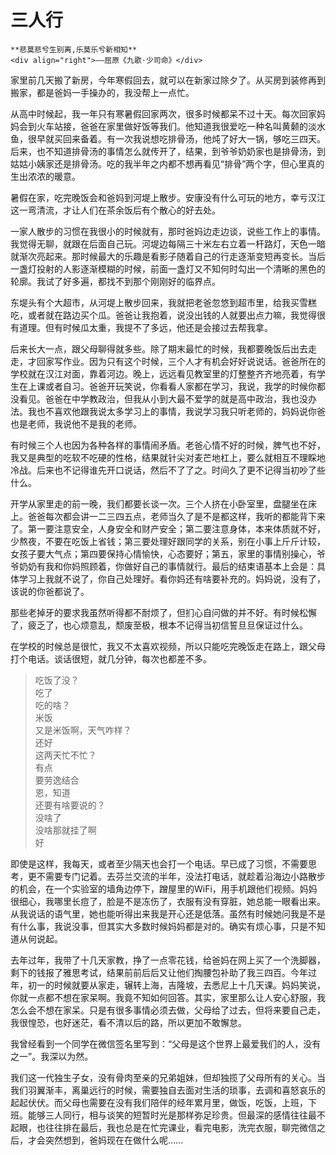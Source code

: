 # 三人行

``` admonish note 
**悲莫悲兮生别离,乐莫乐兮新相知**       
<div align="right">——屈原《九歌·少司命》</div>
```

家里前几天搬了新房，今年寒假回去，就可以在新家过除夕了。从买房到装修再到搬家，都是爸妈一手操办的，我没帮上一点忙。

从高中时候起，我一年只有寒暑假回家两次，很多时候都呆不过十天。每次回家妈妈会到火车站接，爸爸在家里做好饭等我们。他知道我很爱吃一种名叫黄颡的淡水鱼，很早就买回来备着。有一次我说想吃排骨汤，他炖了好大一锅，够吃三四天。后来，也不知道排骨汤的事情怎么就传开了，结果，到爷爷奶奶家也是排骨汤，到姑姑小姨家还是排骨汤。吃的我半年之内都不想再看见“排骨”两个字，但心里真的生出浓浓的暖意。

暑假在家，吃完晚饭会和爸妈到河堤上散步。安康没有什么可玩的地方，幸亏汉江这一弯清流，才让人们在茶余饭后有个散心的好去处。

一家人散步的习惯在我很小的时候就有，那时爸妈边走边谈，说些工作上的事情。我觉得无聊，就跟在后面自己玩。河堤边每隔三十米左右立着一杆路灯，天色一暗就渐次亮起来。那时候最大的乐趣是看影子随着自己的行走逐渐变短再变长。当后一盏灯投射的人影逐渐模糊的时候，前面一盏灯又不知何时勾出一个清晰的黑色的轮廓。我试了好多遍，都找不到那个刚刚好的临界点。

东堤头有个大超市，从河堤上散步回来，我就把老爸忽悠到超市里，给我买雪糕吃，或者就在路边买个瓜。爸爸让我抱着，说没出钱的人就要出点力嘛，我觉得很有道理。但有时候瓜太重，我提不了多远，他还是会接过去帮我拿。

后来长大一点，跟父母聊得就多些。除了期末最忙的时候，我都要晚饭后出去走走，才回家写作业。因为只有这个时候，三个人才有机会好好说说话。爸爸所在的学校就在汉江对面，靠着河边。晚上，远远看见教室里的灯整整齐齐地亮着，有学生在上课或者自习。爸爸开玩笑说，你看看人家都在学习，我说，我学的时候你都没看见。爸爸在中学教政治，但我从小到大最不爱学的就是高中政治，我也没办法。我也不喜欢他跟我说太多学习上的事情，我说学习我只听老师的，妈妈说你爸也是老师，我说他不是我的老师。

有时候三个人也因为各种各样的事情闹矛盾。老爸心情不好的时候，脾气也不好，我又是典型的吃软不吃硬的性格，结果就针尖对麦芒地杠上，要么就相互不理睬地冷战。后来也不记得谁先开口说话，然后不了了之。时间久了更不记得当初吵了些什么。 

开学从家里走的前一晚，我们都要长谈一次。三个人挤在小卧室里，盘腿坐在床上。爸爸每次都会讲一二三四五点，老师当久了是不是都这样，我听的都能背下来了。第一要注意安全，人身安全和财产安全；第二要注意身体，本来体质就不好，少熬夜，不要在吃饭上省钱；第三要处理好跟同学的关系，别在小事上斤斤计较，女孩子要大气点；第四要保持心情愉快，心态要好；第五，家里的事情别操心，爷爷奶奶有我和你妈照顾着，你做好自己的事情就行。最后的结束语基本上会是：具体学习上我就不说了，你自己处理好。看你妈还有啥要补充的。妈妈说，没有了，该说的你爸都说了。

那些老掉牙的要求我虽然听得都不耐烦了，但扪心自问做的并不好。有时候松懈了，疲乏了，也心烦意乱，颓废至极，根本不记得当初信誓旦旦保证过什么。

在学校的时候总是很忙，我又不太喜欢视频，所以只能吃完晚饭走在路上，跟父母打个电话。谈话很短，就几分钟，每次也都差不多。

> 吃饭了没？  
> 吃了  
> 吃的啥？  
> 米饭  
> 又是米饭啊，天气咋样？  
> 还好  
> 这两天忙不忙？  
> 有点  
> 要劳逸结合  
> 恩，知道  
> 还要有啥要说的？  
> 没啥了  
> 没啥那就挂了啊  
> 好  
 

即使是这样，我每天，或者至少隔天也会打一个电话。早已成了习惯，不需要思考，更不需要专门记着。去芬兰交流的半年，没法打电话，就趁着沿海边小路散步的机会，在一个实验室的墙角边停下，蹭屋里的WiFi，用手机跟他们视频。妈妈很细心，我哪里长痘了，脸是不是冻伤了，衣服有没有穿脏，她总能一眼看出来。从我说话的语气里，她也能听得出来我是开心还是低落。虽然有时候她问我是不是有什么事，我说没事，但其实大多数时候妈妈都是对的。确实有烦心事，只是不知道从何说起。

去年过年，我带了十几天家教，挣了一点零花钱，给爸妈在网上买了一个洗脚器，剩下的钱报了雅思考试，结果前前后后又让他们掏腰包补助了我三四百。今年过年，初一的时候就要从家走，辗转上海，吉隆坡，去悉尼上十几天课。妈妈笑说，你就一点都不想在家呆啊。我竟不知如何回答。其实，家里那么让人安心舒服，我怎么会不想在家呆。只是有很多事情必须去做，父母给了过去，但将来要自己走，我很惶恐，也好迷茫，看不清以后的路，所以更加不敢懈怠。

我曾经看到一个同学在微信签名里写到：“父母是这个世界上最爱我们的人，没有之一”。我深以为然。

我们这一代独生子女，没有骨肉至亲的兄弟姐妹，但却独揽了父母所有的关心。当我们羽翼渐丰，离巢远行的时候，需要独自去面对生活的琐事，去调和喜怒哀乐的起起伏伏。而父母也需要在没有我们陪伴的经年累月里，做饭，吃饭，上班，下班。能够三人同行，相与谈笑的短暂时光是那样弥足珍贵。但最深的感情往往最不起眼，也往往排在最后，我也总是在忙完课业，看完电影，洗完衣服，聊完微信之后，才会突然想到，爸妈现在在做什么呢……

